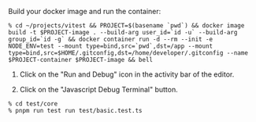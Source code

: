 Build your docker image and run the container:

```console
% cd ~/projects/vitest && PROJECT=$(basename `pwd`) && docker image build -t $PROJECT-image . --build-arg user_id=`id -u` --build-arg group_id=`id -g` && docker container run -d --rm --init -e NODE_ENV=test --mount type=bind,src=`pwd`,dst=/app --mount type=bind,src=$HOME/.gitconfig,dst=/home/developer/.gitconfig --name $PROJECT-container $PROJECT-image && bell
```

1. Click on the "Run and Debug" icon in the activity bar of the editor.

2. Click on the "Javascript Debug Terminal" button.

```console
% cd test/core
% pnpm run test run test/basic.test.ts
```
